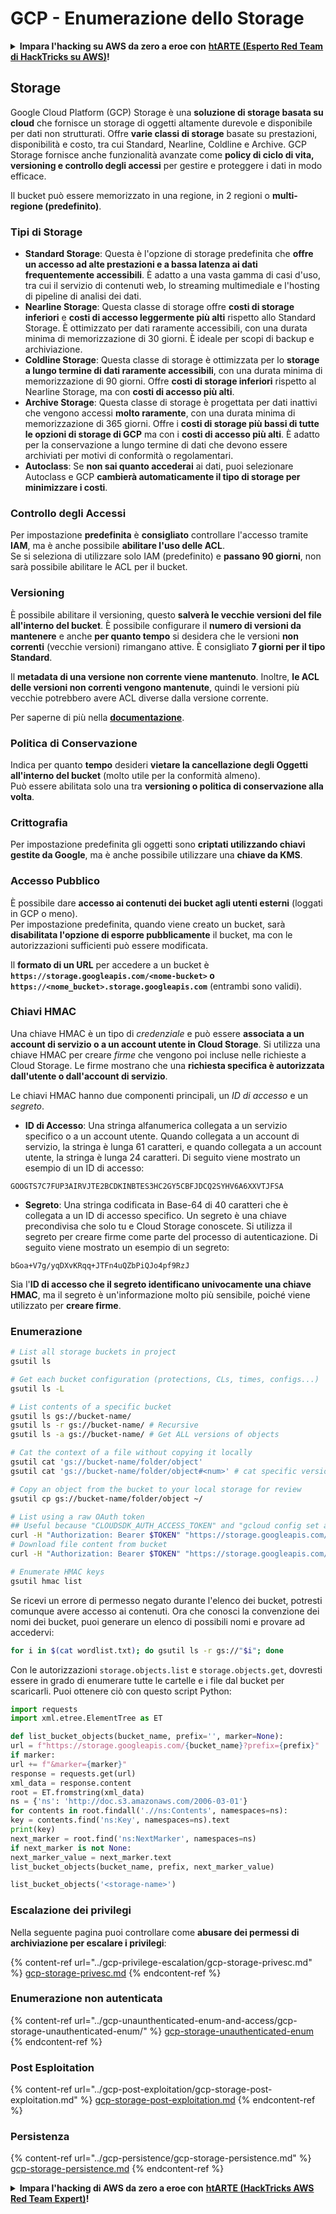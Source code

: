 # GCP - Enumerazione dello Storage

<details>

<summary><strong>Impara l'hacking su AWS da zero a eroe con</strong> <a href="https://training.hacktricks.xyz/courses/arte"><strong>htARTE (Esperto Red Team di HackTricks su AWS)</strong></a><strong>!</strong></summary>

Altri modi per supportare HackTricks:

* Se desideri vedere la tua **azienda pubblicizzata su HackTricks** o **scaricare HackTricks in PDF** Controlla i [**PIANI DI ABBONAMENTO**](https://github.com/sponsors/carlospolop)!
* Ottieni il [**merchandising ufficiale di PEASS & HackTricks**](https://peass.creator-spring.com)
* Scopri [**La Famiglia PEASS**](https://opensea.io/collection/the-peass-family), la nostra collezione di [**NFT esclusivi**](https://opensea.io/collection/the-peass-family)
* **Unisciti al** 💬 [**gruppo Discord**](https://discord.gg/hRep4RUj7f) o al [**gruppo telegram**](https://t.me/peass) o **seguimi** su **Twitter** 🐦 [**@carlospolopm**](https://twitter.com/carlospolopm)**.**
* **Condividi i tuoi trucchi di hacking inviando PR a** [**HackTricks**](https://github.com/carlospolop/hacktricks) e [**HackTricks Cloud**](https://github.com/carlospolop/hacktricks-cloud) repos di github.

</details>

## Storage

Google Cloud Platform (GCP) Storage è una **soluzione di storage basata su cloud** che fornisce un storage di oggetti altamente durevole e disponibile per dati non strutturati. Offre **varie classi di storage** basate su prestazioni, disponibilità e costo, tra cui Standard, Nearline, Coldline e Archive. GCP Storage fornisce anche funzionalità avanzate come **policy di ciclo di vita, versioning e controllo degli accessi** per gestire e proteggere i dati in modo efficace.

Il bucket può essere memorizzato in una regione, in 2 regioni o **multi-regione (predefinito)**.

### Tipi di Storage

* **Standard Storage**: Questa è l'opzione di storage predefinita che **offre un accesso ad alte prestazioni e a bassa latenza ai dati frequentemente accessibili**. È adatto a una vasta gamma di casi d'uso, tra cui il servizio di contenuti web, lo streaming multimediale e l'hosting di pipeline di analisi dei dati.
* **Nearline Storage**: Questa classe di storage offre **costi di storage inferiori** e **costi di accesso leggermente più alti** rispetto allo Standard Storage. È ottimizzato per dati raramente accessibili, con una durata minima di memorizzazione di 30 giorni. È ideale per scopi di backup e archiviazione.
* **Coldline Storage**: Questa classe di storage è ottimizzata per lo **storage a lungo termine di dati raramente accessibili**, con una durata minima di memorizzazione di 90 giorni. Offre **costi di storage inferiori** rispetto al Nearline Storage, ma con **costi di accesso più alti**.
* **Archive Storage**: Questa classe di storage è progettata per dati inattivi che vengono accessi **molto raramente**, con una durata minima di memorizzazione di 365 giorni. Offre i **costi di storage più bassi di tutte le opzioni di storage di GCP** ma con i **costi di accesso più alti**. È adatto per la conservazione a lungo termine di dati che devono essere archiviati per motivi di conformità o regolamentari.
* **Autoclass**: Se **non sai quanto accederai** ai dati, puoi selezionare Autoclass e GCP **cambierà automaticamente il tipo di storage per minimizzare i costi**.

### Controllo degli Accessi

Per impostazione **predefinita** è **consigliato** controllare l'accesso tramite **IAM**, ma è anche possibile **abilitare l'uso delle ACL**.\
Se si seleziona di utilizzare solo IAM (predefinito) e **passano 90 giorni**, non sarà possibile abilitare le ACL per il bucket.

### Versioning

È possibile abilitare il versioning, questo **salverà le vecchie versioni del file all'interno del bucket**. È possibile configurare il **numero di versioni da mantenere** e anche **per quanto tempo** si desidera che le versioni **non correnti** (vecchie versioni) rimangano attive. È consigliato **7 giorni per il tipo Standard**.

Il **metadata di una versione non corrente viene mantenuto**. Inoltre, **le ACL delle versioni non correnti vengono mantenute**, quindi le versioni più vecchie potrebbero avere ACL diverse dalla versione corrente.

Per saperne di più nella [**documentazione**](https://cloud.google.com/storage/docs/object-versioning).

### Politica di Conservazione

Indica per quanto **tempo** desideri **vietare la cancellazione degli Oggetti all'interno del bucket** (molto utile per la conformità almeno).\
Può essere abilitata solo una tra **versioning o politica di conservazione alla volta**.

### Crittografia

Per impostazione predefinita gli oggetti sono **criptati utilizzando chiavi gestite da Google**, ma è anche possibile utilizzare una **chiave da KMS**.

### Accesso Pubblico

È possibile dare **accesso ai contenuti dei bucket agli utenti esterni** (loggati in GCP o meno). \
Per impostazione predefinita, quando viene creato un bucket, sarà **disabilitata l'opzione di esporre pubblicamente** il bucket, ma con le autorizzazioni sufficienti può essere modificata.

Il **formato di un URL** per accedere a un bucket è **`https://storage.googleapis.com/<nome-bucket>` o `https://<nome_bucket>.storage.googleapis.com`** (entrambi sono validi).

### Chiavi HMAC

Una chiave HMAC è un tipo di _credenziale_ e può essere **associata a un account di servizio o a un account utente in Cloud Storage**. Si utilizza una chiave HMAC per creare _firme_ che vengono poi incluse nelle richieste a Cloud Storage. Le firme mostrano che una **richiesta specifica è autorizzata dall'utente o dall'account di servizio**.

Le chiavi HMAC hanno due componenti principali, un _ID di accesso_ e un _segreto_.

*   **ID di Accesso**: Una stringa alfanumerica collegata a un servizio specifico o a un account utente. Quando collegata a un account di servizio, la stringa è lunga 61 caratteri, e quando collegata a un account utente, la stringa è lunga 24 caratteri. Di seguito viene mostrato un esempio di un ID di accesso:

`GOOGTS7C7FUP3AIRVJTE2BCDKINBTES3HC2GY5CBFJDCQ2SYHV6A6XXVTJFSA`
*   **Segreto**: Una stringa codificata in Base-64 di 40 caratteri che è collegata a un ID di accesso specifico. Un segreto è una chiave precondivisa che solo tu e Cloud Storage conoscete. Si utilizza il segreto per creare firme come parte del processo di autenticazione. Di seguito viene mostrato un esempio di un segreto:

`bGoa+V7g/yqDXvKRqq+JTFn4uQZbPiQJo4pf9RzJ`

Sia l'**ID di accesso che il segreto identificano univocamente una chiave HMAC**, ma il segreto è un'informazione molto più sensibile, poiché viene utilizzato per **creare firme**.

### Enumerazione
```bash
# List all storage buckets in project
gsutil ls

# Get each bucket configuration (protections, CLs, times, configs...)
gsutil ls -L

# List contents of a specific bucket
gsutil ls gs://bucket-name/
gsutil ls -r gs://bucket-name/ # Recursive
gsutil ls -a gs://bucket-name/ # Get ALL versions of objects

# Cat the context of a file without copying it locally
gsutil cat 'gs://bucket-name/folder/object'
gsutil cat 'gs://bucket-name/folder/object#<num>' # cat specific version

# Copy an object from the bucket to your local storage for review
gsutil cp gs://bucket-name/folder/object ~/

# List using a raw OAuth token
## Useful because "CLOUDSDK_AUTH_ACCESS_TOKEN" and "gcloud config set auth/access_token_file" doesn't work with gsutil
curl -H "Authorization: Bearer $TOKEN" "https://storage.googleapis.com/storage/v1/b/<storage-name>/o"
# Download file content from bucket
curl -H "Authorization: Bearer $TOKEN" "https://storage.googleapis.com/storage/v1/b/supportstorage-58249/o/flag.txt?alt=media" --output -

# Enumerate HMAC keys
gsutil hmac list
```
Se ricevi un errore di permesso negato durante l'elenco dei bucket, potresti comunque avere accesso ai contenuti. Ora che conosci la convenzione dei nomi dei bucket, puoi generare un elenco di possibili nomi e provare ad accedervi:
```bash
for i in $(cat wordlist.txt); do gsutil ls -r gs://"$i"; done
```
Con le autorizzazioni `storage.objects.list` e `storage.objects.get`, dovresti essere in grado di enumerare tutte le cartelle e i file dal bucket per scaricarli. Puoi ottenere ciò con questo script Python:
```python
import requests
import xml.etree.ElementTree as ET

def list_bucket_objects(bucket_name, prefix='', marker=None):
url = f"https://storage.googleapis.com/{bucket_name}?prefix={prefix}"
if marker:
url += f"&marker={marker}"
response = requests.get(url)
xml_data = response.content
root = ET.fromstring(xml_data)
ns = {'ns': 'http://doc.s3.amazonaws.com/2006-03-01'}
for contents in root.findall('.//ns:Contents', namespaces=ns):
key = contents.find('ns:Key', namespaces=ns).text
print(key)
next_marker = root.find('ns:NextMarker', namespaces=ns)
if next_marker is not None:
next_marker_value = next_marker.text
list_bucket_objects(bucket_name, prefix, next_marker_value)

list_bucket_objects('<storage-name>')
```
### Escalazione dei privilegi

Nella seguente pagina puoi controllare come **abusare dei permessi di archiviazione per escalare i privilegi**:

{% content-ref url="../gcp-privilege-escalation/gcp-storage-privesc.md" %}
[gcp-storage-privesc.md](../gcp-privilege-escalation/gcp-storage-privesc.md)
{% endcontent-ref %}

### Enumerazione non autenticata

{% content-ref url="../gcp-unaunthenticated-enum-and-access/gcp-storage-unauthenticated-enum/" %}
[gcp-storage-unauthenticated-enum](../gcp-unaunthenticated-enum-and-access/gcp-storage-unauthenticated-enum/)
{% endcontent-ref %}

### Post Esploitation

{% content-ref url="../gcp-post-exploitation/gcp-storage-post-exploitation.md" %}
[gcp-storage-post-exploitation.md](../gcp-post-exploitation/gcp-storage-post-exploitation.md)
{% endcontent-ref %}

### Persistenza

{% content-ref url="../gcp-persistence/gcp-storage-persistence.md" %}
[gcp-storage-persistence.md](../gcp-persistence/gcp-storage-persistence.md)
{% endcontent-ref %}

<details>

<summary><strong>Impara l'hacking di AWS da zero a eroe con</strong> <a href="https://training.hacktricks.xyz/courses/arte"><strong>htARTE (HackTricks AWS Red Team Expert)</strong></a><strong>!</strong></summary>

Altri modi per supportare HackTricks:

* Se vuoi vedere la tua **azienda pubblicizzata in HackTricks** o **scaricare HackTricks in PDF** Controlla i [**PIANI DI ABBONAMENTO**](https://github.com/sponsors/carlospolop)!
* Ottieni il [**merchandising ufficiale di PEASS & HackTricks**](https://peass.creator-spring.com)
* Scopri [**The PEASS Family**](https://opensea.io/collection/the-peass-family), la nostra collezione di [**NFT esclusivi**](https://opensea.io/collection/the-peass-family)
* **Unisciti al** 💬 [**gruppo Discord**](https://discord.gg/hRep4RUj7f) o al [**gruppo telegram**](https://t.me/peass) o **seguimi** su **Twitter** 🐦 [**@carlospolopm**](https://twitter.com/carlospolopm)**.**
* **Condividi i tuoi trucchi di hacking inviando PR a** [**HackTricks**](https://github.com/carlospolop/hacktricks) e [**HackTricks Cloud**](https://github.com/carlospolop/hacktricks-cloud) github repos.

</details>
